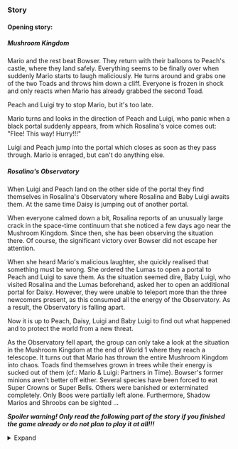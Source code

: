 ### Story

#### Opening story:

##### Mushroom Kingdom
Mario and the rest beat Bowser. They return with their balloons to Peach's castle, where they land safely. Everything seems to be finally over when suddenly Mario starts to laugh maliciously. He turns around and grabs one of the two Toads and throws him down a cliff. Everyone is frozen in shock and only reacts when Mario has already grabbed the second Toad.

Peach and Luigi try to stop Mario, but it's too late.

Mario turns and looks in the direction of Peach and Luigi, who panic when a black portal suddenly appears, from which Rosalina's voice comes out: "Flee! This way! Hurry!!!"

Luigi and Peach jump into the portal which closes as soon as they pass through. Mario is enraged, but can't do anything else.

##### Rosalina's Observatory

When Luigi and Peach land on the other side of the portal they find themselves in Rosalina's Observatory where Rosalina and Baby Luigi awaits them. At the same time Daisy is jumping out of another portal.

When everyone calmed down a bit, Rosalina reports of an unusually large crack in the space-time continuum that she noticed a few days ago near the Mushroom Kingdom. Since then, she has been observing the situation there. Of course, the significant victory over Bowser did not escape her attention.

When she heard Mario's malicious laughter, she quickly realised that something must be wrong. She ordered the Lumas to open a portal to Peach and Luigi to save them. As the situation seemed dire, Baby Luigi, who visited Rosalina and the Lumas beforehand, asked her to open an additional portal for Daisy. However, they were unable to teleport more than the three newcomers present, as this consumed all the energy of the Observatory. As a result, the Observatory is falling apart.

Now it is up to Peach, Daisy, Luigi and Baby Luigi to find out what happened and to protect the world from a new threat.



As the Observatory fell apart, the group can only take a look at the situation in the Mushroom Kingdom at the end of World 1 where they reach a telescope. It turns out that Mario has thrown the entire Mushroom Kingdom into chaos. Toads find themselves grown in trees while their energy is sucked out of them (cf.: Mario & Luigi: Partners in Time). Bowser's former minions aren't better off either. Several species have been forced to eat Super Crowns or Super Bells. Others were banished or exterminated completely. Only Boos were partially left alone. Furthermore, Shadow Marios and Shroobs can be sighted ...


***Spoiler warning! Only read the following part of the story if you finished the game already or do not plan to play it at all!!!***
<details>
<summary>Expand</summary>

##### Important preceding information

The game will have 8 "Normal Worlds", 4 "Bonus Worlds" and 8 "Special" versions of the normal worlds (cf.: Super Mario 3D Land).

After Mario is defeated, King Boo will come out of his body. He maligioucly laughs a few seconds and returns into Marios body. He then flees from the stage and the level ends. This doesn't end the game though: King Boo flees to a place out of reach for the players. If all 4 Bonus Worlds are found and completed the 8 Secret Worlds will be unlocked. If none or not all of the Bonus Worlds are found so far an notice about their existence and importance for the game is to be given. Once every Bonus World is as well as the fight against Mario in the Normal Worlds is completed, an notice about the Secret Worlds is to be given and the first Secret World will be unlocked.

In the 8 Normal Worlds only the normal storyline is told. Therefore Mario is shown up to here as the enemy, who is responsible for everything. 

The 4 Bonus Worlds are to be hidden in the 8 Normal Worlds (examples: Library in a mountain on Yoshi's Island behind a waterfall; behind a mountain, where the camera will turn 180° when one enters the world, so that one can look behind it; 2 bonus worlds still have to be placed). In the Bonus Worlds the Bonus World storyline is to be told.

The 8 Special Worlds on the other hand tell about the future plans of King Boo and the Shroobs. Once unlocked, it will be possible to switch between the Normal and Special World by pressing B on the wiimote while on the map. The Bonus Worlds won't be accessible from the Special Worlds as there won't be "Special Bonus Worlds".

When switching between the Normal Worlds and Special Worlds, textures and background objects should change. Also the Special Worlds have to be unlocked one after another just as in the Normal Worlds. The levels of the Special Worlds will be slightly more difficult versions of the respective levels of the Normal Worlds. Additionally the so called hardmode is activated: less time and each hit means immediate death.

##### Story told in the Bonus Worlds:

Bowser died a long time before the fight between the four original heroes (the two Toads, Luigi and Mario) in a battle with King Boo. The latter took over Bowser's now lifeless body after his victory.

When Bowser was later defeated, Mario, who scored the final hit, was also at the end of his rope. Taking advantage of this moment, King Boo took over Mario's body unnoticed by everyone and sealed Mario's memories and consciousness.

This is all part of a long-planned attack that was planned and executed through collaboration between Shroobs and Boos. The larger crack in the space-time continuum that Rosalina noticed was the result of a large-scale teleportation of countless Shroobs.



##### Story told in the Special Worlds:

King Boo has captured Bowsette. She is a relative of Bowser, who, unlike Bowser, has dedicated herself to scholarly research. Her greatest passion is said to be the largely unexplored celestial bodies. 

King Boo believes that with her knowledge, he will become able to regain possession of the Dark Moon and expand his power even further.

Bowsette refuses to cooperate at all because she has learned that Bowser has been killed by King Boo, a former ally. But the question is how long she will be able to hold out. Once King Boo has possession of the Darkmoon, all hope is lost.







##### The end of the game

Mario once again gets defeated. This time though, when King Boo comes out of Mario, Rosalina  teleports Mario's body out of the level. King Boo has no choice and flees yet again. This time a level will appear where he left to previously. In this level the final fight against King Boo and the Shroobs will take place.

Bowsette will be rescued just like Peach was in the original game. Since Mario, unlike Bowser, did not die before being taken over by King Boo, it's possible to bring him back to life.

At the end Bowsette tells about a hidden place where King Boo and the Shroobs can be sealed. It's World 9 just as in the original game where Peach tells about an additional world. World 9 won't have a Normal and a Special Version just as the Bonus Worlds. The levels in World 9 will be unlocked once every starcoin in every level in each Normal and Special World is collected (more or less as in the original game). Once all starcoins, including those of the Bonus Worlds and World 9, are collected, the final fight level will appear in the Normal World 8 as well. It won't be another boss fight but instead an extremly difficult level as a final challenge for the player. This level marks the end of the game.
</details>

